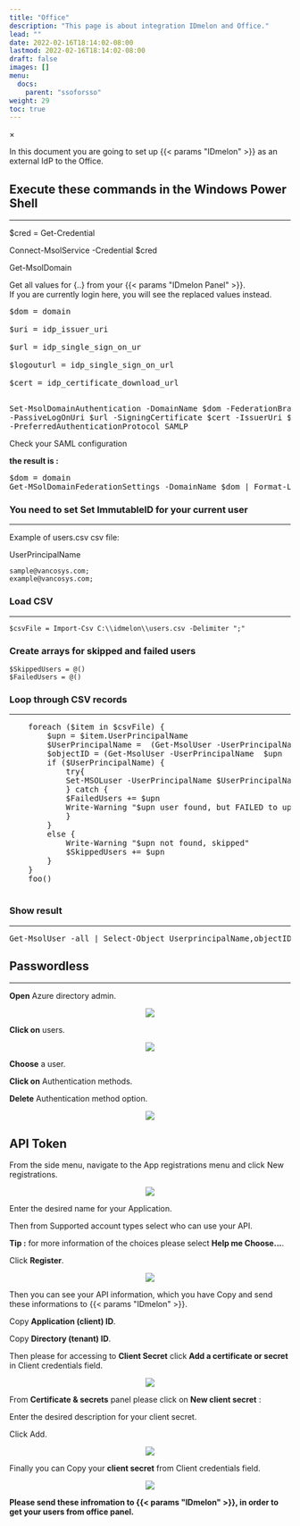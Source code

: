 ```yaml
---
title: "Office"
description: "This page is about integration IDmelon and Office."
lead: ""
date: 2022-02-16T18:14:02-08:00
lastmod: 2022-02-16T18:14:02-08:00
draft: false
images: []
menu:
  docs:
    parent: "ssoforsso"
weight: 29
toc: true
---
```


<div id="_modal" class="modal">
  <span class="close">&times;</span>
  <img class="modal-content" id="img01">
</div>

<p>In this document you are going to set up <span class="code-back">{{< params "IDmelon" >}}</span> as an external IdP to the <span class="code-back">Office</span>.</p>

## Execute these commands in the Windows Power Shell

<hr class="hr-line">

<p><span class="code-back">$cred = Get-Credential</span></p>

<p><span class="code-back">Connect-MsolService -Credential $cred</span></p>

<p>Get-MsolDomain</p>

<p class="note-body">Get all values for <span class="code-back">{..}</span> from your {{< params "IDmelon Panel" >}}.</br>
If you are currently login here, you will see the replaced values instead.</p>

<div>
<pre class="code-back">
$dom = domain</br>
$uri = idp_issuer_uri <br>
$url = idp_single_sign_on_ur<br>
$logouturl = idp_single_sign_on_url<br>
$cert = idp_certificate_download_url <br>
</pre>
</div>

<div>
<pre class="code-back">
Set-MsolDomainAuthentication -DomainName $dom -FederationBrandName $dom -Authentication Federated
-PassiveLogOnUri $url -SigningCertificate $cert -IssuerUri $uri -LogOffUri $logouturl
-PreferredAuthenticationProtocol SAMLP</pre>
</div>

<p>Check your SAML configuration</p>

<p style="font-weight:bold;">the result is :</p>

<div>
<pre class="code-back">
$dom = domain
Get-MSolDomainFederationSettings -DomainName $dom | Format-List *
</pre>
</div>

### You need to set Set ImmutableID for your current user

<hr class="hr-line">

<p>Example of users.csv csv file:</p>

UserPrincipalName
<div class="code-back">
<code>sample@vancosys.com; </code></br>
<code>example@vancosys.com; </code>
</div>

### Load CSV

<hr class="hr-line">

<div class="code-back">
<code>$csvFile = Import-Csv C:\\idmelon\\users.csv -Delimiter ";"</code>
</div>

### Create arrays for skipped and failed users

<div class="code-back">
<code>$SkippedUsers = @()</code></br>
<code>$FailedUsers = @()</code>
</div>

### Loop through CSV records

<hr class="hr-line">
<pre class="code-back">
    foreach ($item in $csvFile) {
        $upn = $item.UserPrincipalName
        $UserPrincipalName =  (Get-MsolUser -UserPrincipalName  $upn  | select UserPrincipalName).UserPrincipalName
        $objectID = (Get-MsolUser -UserPrincipalName  $upn  | select ObjectId).ObjectId.Guid
        if ($UserPrincipalName) {
            try{
            Set-MSOLuser -UserPrincipalName $UserPrincipalName -ImmutableID $objectID
            } catch {
            $FailedUsers += $upn
            Write-Warning "$upn user found, but FAILED to update."
            }
        }
        else {
            Write-Warning "$upn not found, skipped"
            $SkippedUsers += $upn
        }
    }
    foo()

</pre>

### Show result

<hr class="hr-line">

<pre class="code-back">
Get-MsolUser -all | Select-Object UserprincipalName,objectID,ImmutableID
</pre>

## Passwordless

<hr class="hr-line">

<div class="step-row-container">
  <div class="step-column bullet-container">
    <div class="bullet"></div>
  </div>
  <div class="card-column">
    <div class="step-text" >
      <div class="card-body">
        <p><span style="font-weight:bold;">Open</span> Azure directory admin.</p>
      </div>
    </div>
  </div>
</div>

<div align="center">
    <img src="/images/vendor/sso/office_passless.png" class="doc-img-frame">
</div>

<div class="step-row-container">
  <div class="step-column bullet-container">
    <div class="bullet"></div>
  </div>
  <div class="card-column">
    <div class="step-text" >
      <div class="card-body">
        <p><span style="font-weight:bold;">Click on</span> users.</p>
      </div>
    </div>
  </div>
</div>

<div align="center">
    <img src="/images/vendor/sso/office_passless1.png" class="doc-img-frame">
</div>

<div class="step-row-container">
  <div class="step-column bullet-container">
    <div class="bullet"></div>
  </div>
  <div class="card-column">
    <div class="step-text" >
      <div class="card-body">
        <p><span style="font-weight:bold;">Choose</span> a user.</p>
      </div>
    </div>
  </div>
</div>

<div class="step-row-container">
  <div class="step-column bullet-container">
    <div class="bullet"></div>
  </div>
  <div class="card-column">
    <div class="step-text" >
      <div class="card-body">
        <p><span style="font-weight:bold;">Click on</span> Authentication methods.</p>
      </div>
    </div>
  </div>
</div>

<div class="step-row-container">
  <div class="step-column bullet-container">
    <div class="bullet"></div>
  </div>
  <div class="card-column">
    <div class="step-text" >
      <div class="card-body">
        <p><span style="font-weight:bold;">Delete</span> Authentication method option.</p>
      </div>
    </div>
  </div>
</div>

<div align="center">
    <img src="/images/vendor/sso/office_passless2.png" class="doc-img-frame">
</div>

## API Token

<p>From the side menu, navigate to the <span class="code-back">App registrations</span> menu and click <span class="code-back">New registrations</span>.</p>

<div align="center">
    <img src="/images/vendor/sso/office_token_01.png" class="doc-img-frame">
</div>

<div class="step-row-container">
  <div class="step-column bullet-container">
    <div class="bullet"></div>
  </div>
  <div class="card-column">
    <div class="step-text" >
      <div class="card-body">
        <p>Enter the desired name for your Application.</p>
      </div>
    </div>
  </div>
</div>

<div class="step-row-container">
  <div class="step-column bullet-container">
    <div class="bullet"></div>
  </div>
  <div class="card-column">
    <div class="step-text" >
      <div class="card-body">
        <p>Then from <span class="code-back">Supported account types</span> select who can use your API.</p>
      </div>
    </div>
  </div>
</div>
<div class="mx-3">
<div class="step-row-container">
  <div class="step-column bullet-container">
    <div class="bullet"></div>
  </div>
  <div class="card-column">
    <div class="step-text" >
      <div class="card-body">
        <p><span style="font-weight:bold;">Tip :</span> for more information of the choices please select <span style="font-weight:bold;">Help me Choose...</span>.</p>
      </div>
    </div>
  </div>
</div>
</div>

<div class="step-row-container">
  <div class="step-column bullet-container">
    <div class="bullet"></div>
  </div>
  <div class="card-column">
    <div class="step-text" >
      <div class="card-body">
        <p>Click <span style="font-weight:bold;">Register</span>.</p>
      </div>
    </div>
  </div>
</div>

<div align="center">
    <img src="/images/vendor/sso/office_token_02.png" class="doc-img-frame">
</div>

<p>Then you can see your API information, which you have Copy and send these informations to {{< params "IDmelon" >}}.</p>

<div class="step-row-container">
  <div class="step-column bullet-container">
    <div class="bullet"></div>
  </div>
  <div class="card-column">
    <div class="step-text" >
      <div class="card-body">
        <p>Copy <span style="font-weight:bold;">Application (client) ID</span>.</p>
      </div>
    </div>
  </div>
</div>

<div class="step-row-container">
  <div class="step-column bullet-container">
    <div class="bullet"></div>
  </div>
  <div class="card-column">
    <div class="step-text" >
      <div class="card-body">
        <p>Copy <span style="font-weight:bold;">Directory (tenant) ID</span>.</p>
      </div>
    </div>
  </div>
</div>

<p>Then please for accessing to <span style="font-weight:bold;">Client Secret</span> click <span style="font-weight:bold;">Add a certificate or secret</span> in Client credentials field.</p>

<div align="center">
    <img src="/images/vendor/sso/office_token_03.png" class="doc-img-frame">
</div>

<p>From <span style="font-weight:bold;">Certificate & secrets</span> panel please click on <span style="font-weight:bold;">New client secret</span> :</p>

<div class="step-row-container">
  <div class="step-column bullet-container">
    <div class="bullet"></div>
  </div>
  <div class="card-column">
    <div class="step-text" >
      <div class="card-body">
        <p>Enter the desired description for your client secret.</p>
      </div>
    </div>
  </div>
</div>

<div class="step-row-container">
  <div class="step-column bullet-container">
    <div class="bullet"></div>
  </div>
  <div class="card-column">
    <div class="step-text" >
      <div class="card-body">
        <p>Click <span class="code-back">Add</span>.</p>
      </div>
    </div>
  </div>
</div>

<div align="center">
    <img src="/images/vendor/sso/office_token_04.png" class="doc-img-frame">
</div>

<p>Finally you can Copy your <span style="font-weight:bold;">client secret</span> from Client credentials field.</p>

<div align="center">
    <img src="/images/vendor/sso/office_token_05.png" class="doc-img-frame">
</div>

<p class="note-body"><span style="font-weight:bold;">Please send these infromation to {{< params "IDmelon" >}}, in order to get your users from office panel.</span></p>

